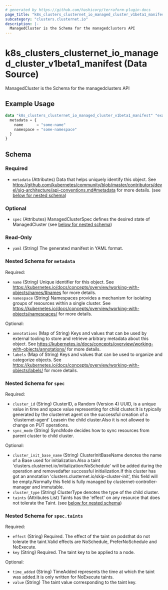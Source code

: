 ```yaml
---
# generated by https://github.com/hashicorp/terraform-plugin-docs
page_title: "k8s_clusters_clusternet_io_managed_cluster_v1beta1_manifest Data Source - terraform-provider-k8s"
subcategory: "clusters.clusternet.io"
description: |-
  ManagedCluster is the Schema for the managedclusters API
---
```


# k8s_clusters_clusternet_io_managed_cluster_v1beta1_manifest (Data Source)

ManagedCluster is the Schema for the managedclusters API

## Example Usage

```terraform
data "k8s_clusters_clusternet_io_managed_cluster_v1beta1_manifest" "example" {
  metadata = {
    name      = "some-name"
    namespace = "some-namespace"
  }
}
```

<!-- schema generated by tfplugindocs -->
## Schema

### Required

- `metadata` (Attributes) Data that helps uniquely identify this object. See https://github.com/kubernetes/community/blob/master/contributors/devel/sig-architecture/api-conventions.md#metadata for more details. (see [below for nested schema](#nestedatt--metadata))

### Optional

- `spec` (Attributes) ManagedClusterSpec defines the desired state of ManagedCluster (see [below for nested schema](#nestedatt--spec))

### Read-Only

- `yaml` (String) The generated manifest in YAML format.

<a id="nestedatt--metadata"></a>
### Nested Schema for `metadata`

Required:

- `name` (String) Unique identifier for this object. See https://kubernetes.io/docs/concepts/overview/working-with-objects/names/#names for more details.
- `namespace` (String) Namespaces provides a mechanism for isolating groups of resources within a single cluster. See https://kubernetes.io/docs/concepts/overview/working-with-objects/namespaces/ for more details.

Optional:

- `annotations` (Map of String) Keys and values that can be used by external tooling to store and retrieve arbitrary metadata about this object. See https://kubernetes.io/docs/concepts/overview/working-with-objects/annotations/ for more details.
- `labels` (Map of String) Keys and values that can be used to organize and categorize objects. See https://kubernetes.io/docs/concepts/overview/working-with-objects/labels/ for more details.


<a id="nestedatt--spec"></a>
### Nested Schema for `spec`

Required:

- `cluster_id` (String) ClusterID, a Random (Version 4) UUID, is a unique value in time and space value representing for child cluster.It is typically generated by the clusternet agent on the successful creation of a 'clusternet-agent' Leasein the child cluster.Also it is not allowed to change on PUT operations.
- `sync_mode` (String) SyncMode decides how to sync resources from parent cluster to child cluster.

Optional:

- `cluster_init_base_name` (String) ClusterInitBaseName denotes the name of a Base used for initialization.Also a taint 'clusters.clusternet.io/initialization:NoSchedule' will be added during the operation and removedafter successful initialization.If this cluster has got an annotation 'clusters.clusternet.io/skip-cluster-init', this field will be empty.Normally this field is fully managed by clusternet-controller-manager and immutable.
- `cluster_type` (String) ClusterType denotes the type of the child cluster.
- `taints` (Attributes List) Taints has the 'effect' on any resource that does not tolerate the Taint. (see [below for nested schema](#nestedatt--spec--taints))

<a id="nestedatt--spec--taints"></a>
### Nested Schema for `spec.taints`

Required:

- `effect` (String) Required. The effect of the taint on podsthat do not tolerate the taint.Valid effects are NoSchedule, PreferNoSchedule and NoExecute.
- `key` (String) Required. The taint key to be applied to a node.

Optional:

- `time_added` (String) TimeAdded represents the time at which the taint was added.It is only written for NoExecute taints.
- `value` (String) The taint value corresponding to the taint key.
